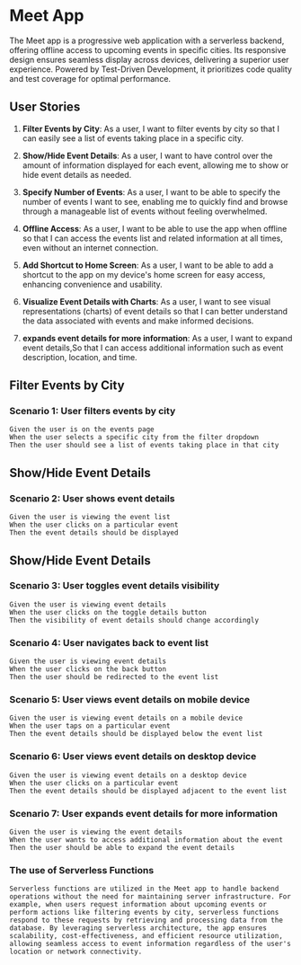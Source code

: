 # Meet App

The Meet app is a progressive web application with a serverless backend, offering offline access to upcoming events in specific cities. Its responsive design ensures seamless display across devices, delivering a superior user experience. Powered by Test-Driven Development, it prioritizes code quality and test coverage for optimal performance.

## User Stories

1. **Filter Events by City**: As a user, I want to filter events by city so that I can easily see a list of events taking place in a specific city.

2. **Show/Hide Event Details**: As a user, I want to have control over the amount of information displayed for each event, allowing me to show or hide event details as needed.

3. **Specify Number of Events**: As a user, I want to be able to specify the number of events I want to see, enabling me to quickly find and browse through a manageable list of events without feeling overwhelmed.

4. **Offline Access**: As a user, I want to be able to use the app when offline so that I can access the events list and related information at all times, even without an internet connection.

5. **Add Shortcut to Home Screen**: As a user, I want to be able to add a shortcut to the app on my device's home screen for easy access, enhancing convenience and usability.

6. **Visualize Event Details with Charts**: As a user, I want to see visual representations (charts) of event details so that I can better understand the data associated with events and make informed decisions.

7. **expands event details for more information**: As a user, I want to expand event details,So that I can access additional information such as event description, location, and time.

## Filter Events by City

### Scenario 1: User filters events by city

```gherkin
Given the user is on the events page
When the user selects a specific city from the filter dropdown
Then the user should see a list of events taking place in that city
```

## Show/Hide Event Details

### Scenario 2: User shows event details

```gherkin
Given the user is viewing the event list
When the user clicks on a particular event
Then the event details should be displayed

```

## Show/Hide Event Details

### Scenario 3: User toggles event details visibility

```gherkin
Given the user is viewing event details
When the user clicks on the toggle details button
Then the visibility of event details should change accordingly

```

### Scenario 4: User navigates back to event list

```gherkin
Given the user is viewing event details
When the user clicks on the back button
Then the user should be redirected to the event list

```

### Scenario 5: User views event details on mobile device

```gherkin
Given the user is viewing event details on a mobile device
When the user taps on a particular event
Then the event details should be displayed below the event list

```

### Scenario 6: User views event details on desktop device

```gherkin
Given the user is viewing event details on a desktop device
When the user clicks on a particular event
Then the event details should be displayed adjacent to the event list

```

### Scenario 7: User expands event details for more information

```gherkin
Given the user is viewing the event details
When the user wants to access additional information about the event
Then the user should be able to expand the event details

```

### The use of Serverless Functions

```
Serverless functions are utilized in the Meet app to handle backend operations without the need for maintaining server infrastructure. For example, when users request information about upcoming events or perform actions like filtering events by city, serverless functions respond to these requests by retrieving and processing data from the database. By leveraging serverless architecture, the app ensures scalability, cost-effectiveness, and efficient resource utilization, allowing seamless access to event information regardless of the user's location or network connectivity.

```
